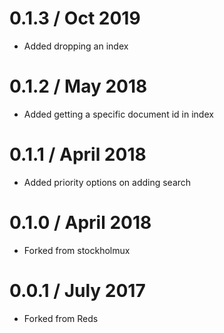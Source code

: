 0.1.3 / Oct 2019
==================
  * Added dropping an index

0.1.2 / May 2018
==================
  * Added getting a specific document id in index

0.1.1 / April 2018
==================
  * Added priority options on adding search 

0.1.0 / April 2018
==================
  * Forked from stockholmux
  
0.0.1 / July 2017
==================
  * Forked from Reds

